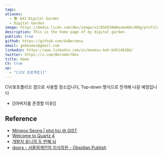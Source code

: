 ```yaml
---
tags: 
aliases:
  - 📚 043 Digital Garden
  - Digital Garden
image: https://media.licdn.com/dms/image/v2/D5603AQHeumeAOvJKDg/profile-displayphoto-shrink_800_800/profile-displayphoto-shrink_800_800/0/1720693606266?e=1732147200&v=beta&t=WsJ929HxxgqSWrvpHmGFNaG8CygOn6t21Edp6tW6DP8
description: This is the home page of my digital garden.
publish: true
github: https://github.com/GoBeromsu
email: gobeumsu@gmail.com
linkedin: https://www.linkedin.com/in/beomsu-koh-b45146266/
twitter: https://x.com/BeromArtDev
title: Home
CV: true
up:
  - "[[CV 프로젝트]]"
---
```


CV/포토폴리오 겸으로 사용할 장소입니다, Top-down 형식으로 전개해 나갈 예정입니다


- [[아버지를 존경할 이유]]

## Reference

- [Minwoo Seong | phd hci @ GIST](https://minwooseong.com/)
- [Welcome to Quartz 4](https://quartz.jzhao.xyz/)
- [개발자 유니의 두 번째 뇌](https://shin-jae-yoon.github.io/)
- [doors - 서울외계인의 지식정원 - Obsidian Publish](https://publish.obsidian.md/seoulalien/doors)
